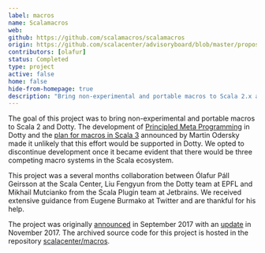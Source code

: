 ```yaml
---
label: macros
name: Scalamacros
web:
github: https://github.com/scalamacros/scalamacros
origin: https://github.com/scalacenter/advisoryboard/blob/master/proposals/014-production-ready-scalamacros.md
contributors: [olafur]
status: Completed
type: project
active: false
home: false
hide-from-homepage: true
description: "Bring non-experimental and portable macros to Scala 2.x and Dotty"
---
```


The goal of this project was to bring non-experimental and portable macros to
Scala 2 and Dotty.
The development of
[Principled Meta Programming](http://dotty.epfl.ch/docs/reference/principled-meta-programming.html)
in Dotty and the
[plan for macros in Scala 3](https://www.scala-lang.org/blog/2018/04/30/in-a-nutshell.html)
announced by Martin Odersky made it unlikely that this effort would be
supported in Dotty. We opted to discontinue development once it became evident
that there would be three competing macro systems in the Scala ecosystem.


This project was a several months collaboration between
Ólafur Páll Geirsson at the Scala Center, Liu Fengyun from the Dotty team at
EPFL and Mikhail Mutcianko from the Scala Plugin team at Jetbrains.
We received extensive guidance from Eugene Burmako at Twitter and are thankful for his help.

The project
was originally
[announced](http://www.scala-lang.org/blog/2017/10/09/scalamacros.html) in
September 2017 with an
[update](http://www.scala-lang.org/blog/2017/11/27/macros.html) in
November 2017.
The archived source code for this project is hosted in the repository [scalacenter/macros](https://github.com/scalacenter/macros).

